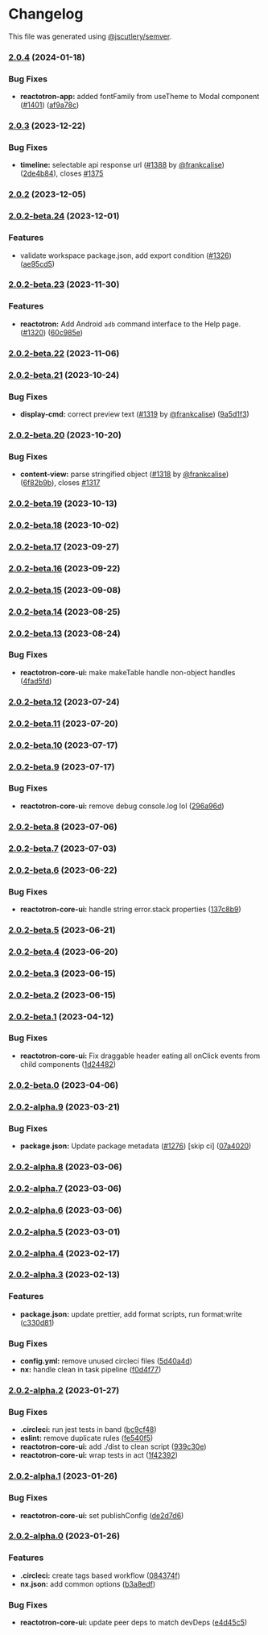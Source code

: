 # Changelog

This file was generated using [@jscutlery/semver](https://github.com/jscutlery/semver).

### [2.0.4](https://github.com/infinitered/reactotron/compare/reactotron-core-ui@2.0.3...reactotron-core-ui@2.0.4) (2024-01-18)


### Bug Fixes

* **reactotron-app:** added fontFamily from useTheme to Modal component ([#1401](https://github.com/infinitered/reactotron/issues/1401)) ([af9a78c](https://github.com/infinitered/reactotron/commit/af9a78cb62feae9cdb455a92826eee5908bb99a1))

### [2.0.3](https://github.com/infinitered/reactotron/compare/reactotron-core-ui@2.0.2...reactotron-core-ui@2.0.3) (2023-12-22)


### Bug Fixes

* **timeline:** selectable api response url ([#1388](https://github.com/infinitered/reactotron/issues/1388) by [@frankcalise](https://github.com/frankcalise)) ([2de4b84](https://github.com/infinitered/reactotron/commit/2de4b84dda4bfd0ca792e4c68248017b8a93222d)), closes [#1375](https://github.com/infinitered/reactotron/issues/1375)

### [2.0.2](https://github.com/infinitered/reactotron/compare/reactotron-core-ui@2.0.2-beta.24...reactotron-core-ui@2.0.2) (2023-12-05)

### [2.0.2-beta.24](https://github.com/infinitered/reactotron/compare/reactotron-core-ui@2.0.2-beta.23...reactotron-core-ui@2.0.2-beta.24) (2023-12-01)


### Features

* validate workspace package.json, add export condition ([#1326](https://github.com/infinitered/reactotron/issues/1326)) ([ae95cd5](https://github.com/infinitered/reactotron/commit/ae95cd536de187ede034e5183ceeb812f356d273))

### [2.0.2-beta.23](https://github.com/infinitered/reactotron/compare/reactotron-core-ui@2.0.2-beta.22...reactotron-core-ui@2.0.2-beta.23) (2023-11-30)


### Features

* **reactotron:** Add Android `adb` command interface to the Help page. ([#1320](https://github.com/infinitered/reactotron/issues/1320)) ([60c985e](https://github.com/infinitered/reactotron/commit/60c985ec0c3ef4e2d00c0a67fbc467f4903558b7))

### [2.0.2-beta.22](https://github.com/infinitered/reactotron/compare/reactotron-core-ui@2.0.2-beta.21...reactotron-core-ui@2.0.2-beta.22) (2023-11-06)

### [2.0.2-beta.21](https://github.com/infinitered/reactotron/compare/reactotron-core-ui@2.0.2-beta.20...reactotron-core-ui@2.0.2-beta.21) (2023-10-24)


### Bug Fixes

* **display-cmd:** correct preview text ([#1319](https://github.com/infinitered/reactotron/issues/1319) by [@frankcalise](https://github.com/frankcalise)) ([9a5d1f3](https://github.com/infinitered/reactotron/commit/9a5d1f3b044896c4c5592289b6563aa56a3df30a))

### [2.0.2-beta.20](https://github.com/infinitered/reactotron/compare/reactotron-core-ui@2.0.2-beta.19...reactotron-core-ui@2.0.2-beta.20) (2023-10-20)


### Bug Fixes

* **content-view:** parse stringified object ([#1318](https://github.com/infinitered/reactotron/issues/1318) by [@frankcalise](https://github.com/frankcalise)) ([6f82b9b](https://github.com/infinitered/reactotron/commit/6f82b9bb7be1ce3806b41a31a48a943dd9bda845)), closes [#1317](https://github.com/infinitered/reactotron/issues/1317)

### [2.0.2-beta.19](https://github.com/infinitered/reactotron/compare/reactotron-core-ui@2.0.2-beta.18...reactotron-core-ui@2.0.2-beta.19) (2023-10-13)

### [2.0.2-beta.18](https://github.com/infinitered/reactotron/compare/reactotron-core-ui@2.0.2-beta.17...reactotron-core-ui@2.0.2-beta.18) (2023-10-02)

### [2.0.2-beta.17](https://github.com/infinitered/reactotron/compare/reactotron-core-ui@2.0.2-beta.16...reactotron-core-ui@2.0.2-beta.17) (2023-09-27)

### [2.0.2-beta.16](https://github.com/infinitered/reactotron/compare/reactotron-core-ui@2.0.2-beta.15...reactotron-core-ui@2.0.2-beta.16) (2023-09-22)

### [2.0.2-beta.15](https://github.com/infinitered/reactotron/compare/reactotron-core-ui@2.0.2-beta.14...reactotron-core-ui@2.0.2-beta.15) (2023-09-08)

### [2.0.2-beta.14](https://github.com/infinitered/reactotron/compare/reactotron-core-ui@2.0.2-beta.13...reactotron-core-ui@2.0.2-beta.14) (2023-08-25)

### [2.0.2-beta.13](https://github.com/infinitered/reactotron/compare/reactotron-core-ui@2.0.2-beta.12...reactotron-core-ui@2.0.2-beta.13) (2023-08-24)


### Bug Fixes

* **reactotron-core-ui:** make makeTable handle non-object handles ([4fad5fd](https://github.com/infinitered/reactotron/commit/4fad5fd64c95c9eac6e50abd621e990e5824e63a))

### [2.0.2-beta.12](https://github.com/infinitered/reactotron/compare/reactotron-core-ui@2.0.2-beta.11...reactotron-core-ui@2.0.2-beta.12) (2023-07-24)

### [2.0.2-beta.11](https://github.com/infinitered/reactotron/compare/reactotron-core-ui@2.0.2-beta.10...reactotron-core-ui@2.0.2-beta.11) (2023-07-20)

### [2.0.2-beta.10](https://github.com/infinitered/reactotron/compare/reactotron-core-ui@2.0.2-beta.9...reactotron-core-ui@2.0.2-beta.10) (2023-07-17)

### [2.0.2-beta.9](https://github.com/infinitered/reactotron/compare/reactotron-core-ui@2.0.2-beta.8...reactotron-core-ui@2.0.2-beta.9) (2023-07-17)


### Bug Fixes

* **reactotron-core-ui:** remove debug console.log lol ([296a96d](https://github.com/infinitered/reactotron/commit/296a96d2a9280c16d0f1e91b17c1dd1811d533e0))

### [2.0.2-beta.8](https://github.com/infinitered/reactotron/compare/reactotron-core-ui@2.0.2-beta.7...reactotron-core-ui@2.0.2-beta.8) (2023-07-06)

### [2.0.2-beta.7](https://github.com/infinitered/reactotron/compare/reactotron-core-ui@2.0.2-beta.6...reactotron-core-ui@2.0.2-beta.7) (2023-07-03)

### [2.0.2-beta.6](https://github.com/infinitered/reactotron/compare/reactotron-core-ui@2.0.2-beta.5...reactotron-core-ui@2.0.2-beta.6) (2023-06-22)


### Bug Fixes

* **reactotron-core-ui:** handle string error.stack properties ([137c8b9](https://github.com/infinitered/reactotron/commit/137c8b9da78b3cf437ee40383244c3af3d27b2ab))

### [2.0.2-beta.5](https://github.com/infinitered/reactotron/compare/reactotron-core-ui@2.0.2-beta.4...reactotron-core-ui@2.0.2-beta.5) (2023-06-21)

### [2.0.2-beta.4](https://github.com/infinitered/reactotron/compare/reactotron-core-ui@2.0.2-beta.3...reactotron-core-ui@2.0.2-beta.4) (2023-06-20)

### [2.0.2-beta.3](https://github.com/infinitered/reactotron/compare/reactotron-core-ui@2.0.2-beta.2...reactotron-core-ui@2.0.2-beta.3) (2023-06-15)

### [2.0.2-beta.2](https://github.com/infinitered/reactotron/compare/reactotron-core-ui@2.0.2-beta.1...reactotron-core-ui@2.0.2-beta.2) (2023-06-15)

### [2.0.2-beta.1](https://github.com/infinitered/reactotron/compare/reactotron-core-ui@2.0.2-beta.0...reactotron-core-ui@2.0.2-beta.1) (2023-04-12)


### Bug Fixes

* **reactotron-core-ui:** Fix draggable header eating all onClick events from child components ([1d24482](https://github.com/infinitered/reactotron/commit/1d24482c605014cc6d13a745c2432c9be3912cf6))

### [2.0.2-beta.0](https://github.com/infinitered/reactotron/compare/reactotron-core-ui@2.0.2-alpha.9...reactotron-core-ui@2.0.2-beta.0) (2023-04-06)

### [2.0.2-alpha.9](https://github.com/infinitered/reactotron/compare/reactotron-core-ui@2.0.2-alpha.8...reactotron-core-ui@2.0.2-alpha.9) (2023-03-21)


### Bug Fixes

* **package.json:** Update package metadata ([#1276](https://github.com/infinitered/reactotron/issues/1276)) [skip ci] ([07a4020](https://github.com/infinitered/reactotron/commit/07a4020bf528de100a9191bd92a92d835d5ccaa7))

### [2.0.2-alpha.8](https://github.com/infinitered/reactotron/compare/reactotron-core-ui@2.0.2-alpha.7...reactotron-core-ui@2.0.2-alpha.8) (2023-03-06)

### [2.0.2-alpha.7](https://github.com/infinitered/reactotron/compare/reactotron-core-ui@2.0.2-alpha.6...reactotron-core-ui@2.0.2-alpha.7) (2023-03-06)

### [2.0.2-alpha.6](https://github.com/infinitered/reactotron/compare/reactotron-core-ui@2.0.2-alpha.5...reactotron-core-ui@2.0.2-alpha.6) (2023-03-06)

### [2.0.2-alpha.5](https://github.com/infinitered/reactotron/compare/reactotron-core-ui@2.0.2-alpha.4...reactotron-core-ui@2.0.2-alpha.5) (2023-03-01)

### [2.0.2-alpha.4](https://github.com/infinitered/reactotron/compare/reactotron-core-ui@2.0.2-alpha.3...reactotron-core-ui@2.0.2-alpha.4) (2023-02-17)

### [2.0.2-alpha.3](https://github.com/infinitered/reactotron/compare/reactotron-core-ui@2.0.2-alpha.2...reactotron-core-ui@2.0.2-alpha.3) (2023-02-13)


### Features

* **package.json:** update prettier, add format scripts, run format:write ([c330d81](https://github.com/infinitered/reactotron/commit/c330d81426c3f6f371a29a8a00ba9d1d6ce2d97a))


### Bug Fixes

* **config.yml:** remove unused circleci files ([5d40a4d](https://github.com/infinitered/reactotron/commit/5d40a4ddba0b5ac8759216152000f54158d32669))
* **nx:** handle clean in task pipeline ([f0d4f77](https://github.com/infinitered/reactotron/commit/f0d4f77c6e4e903836f2b32bd5234f7b611028d1))

### [2.0.2-alpha.2](https://github.com/infinitered/reactotron/compare/reactotron-core-ui@2.0.2-alpha.1...reactotron-core-ui@2.0.2-alpha.2) (2023-01-27)


### Bug Fixes

* **.circleci:** run jest tests in band ([bc9cf48](https://github.com/infinitered/reactotron/commit/bc9cf4806f9eb5dbe6eba3a7dfe918f67cd958f3))
* **eslint:** remove duplicate rules ([fe540f5](https://github.com/infinitered/reactotron/commit/fe540f55558b062ad664cd9baf5f609ff3e74d04))
* **reactotron-core-ui:** add ./dist to clean script ([939c30e](https://github.com/infinitered/reactotron/commit/939c30e3e2b640de56d099b1a23cb4158099153d))
* **reactotron-core-ui:** wrap tests in act ([1f42392](https://github.com/infinitered/reactotron/commit/1f423925dc1a50278b0eb4d9d31ada8a3f0914f7))

### [2.0.2-alpha.1](https://github.com/infinitered/reactotron/compare/reactotron-core-ui@2.0.2-alpha.0...reactotron-core-ui@2.0.2-alpha.1) (2023-01-26)


### Bug Fixes

* **reactotron-core-ui:** set publishConfig ([de2d7d6](https://github.com/infinitered/reactotron/commit/de2d7d6f9617901f0b276173cdd3047dc6b6d12c))

### [2.0.2-alpha.0](https://github.com/infinitered/reactotron/compare/reactotron-core-ui@2.0.1...reactotron-core-ui@2.0.2-alpha.0) (2023-01-26)


### Features

* **.circleci:** create tags based workflow ([084374f](https://github.com/infinitered/reactotron/commit/084374fc856d08bfc92e359a074cea8407a4691c))
* **nx.json:** add common options ([b3a8edf](https://github.com/infinitered/reactotron/commit/b3a8edfb7e53ca4ac375a1fd1372e88569b63809))


### Bug Fixes

* **reactotron-core-ui:** update peer deps to match devDeps ([e4d45c5](https://github.com/infinitered/reactotron/commit/e4d45c50fb2a6375bb279cd947b657eac01f4a86))
